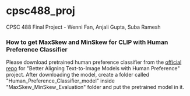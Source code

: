 # cpsc488_proj
CPSC 488 Final Project - Wenni Fan, Anjali Gupta, Suba Ramesh

### How to get MaxSkew and MinSkew for CLIP with Human Preference Classifier
Please download pretrained human preference classifier from the [official repo](https://github.com/tgxs002/align_sd) for "Better Aligning Text-to-Image Models with Human Preference" project. After downloading the model, create a folder called "Human_Preference_Classifier_model" inside "MaxSkew_MinSkew_Evaluation" folder and put the pretrained model in it.
